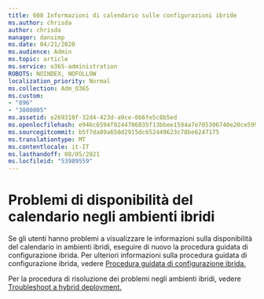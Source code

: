```yaml
---
title: 608 Informazioni di calendario sulle configurazioni ibride
ms.author: chrisda
author: chrisda
manager: dansimp
ms.date: 04/21/2020
ms.audience: Admin
ms.topic: article
ms.service: o365-administration
ROBOTS: NOINDEX, NOFOLLOW
localization_priority: Normal
ms.collection: Adm_O365
ms.custom:
- "896"
- "3800005"
ms.assetid: e269310f-32d4-423d-a9ce-0b6fe5c8b5ed
ms.openlocfilehash: e946c6594f0244706835f13bbee1594a7e705306740e20ce599cad18d70fb79c
ms.sourcegitcommit: b5f7da89a650d2915dc652449623c78be6247175
ms.translationtype: MT
ms.contentlocale: it-IT
ms.lasthandoff: 08/05/2021
ms.locfileid: "53989559"
---
```

# <a name="calendar-freebusy-issues-in-hybrid-environments"></a>Problemi di disponibilità del calendario negli ambienti ibridi

Se gli utenti hanno problemi a visualizzare le informazioni sulla disponibilità del calendario in ambienti ibridi, eseguire di nuovo la procedura guidata di configurazione ibrida. Per ulteriori informazioni sulla procedura guidata di configurazione ibrida, vedere [Procedura guidata di configurazione ibrida.](https://go.microsoft.com/fwlink/p/?linkid=528149)

Per la procedura di risoluzione dei problemi negli ambienti ibridi, vedere [Troubleshoot a hybrid deployment.](https://technet.microsoft.com/library/jj659053.aspx)
